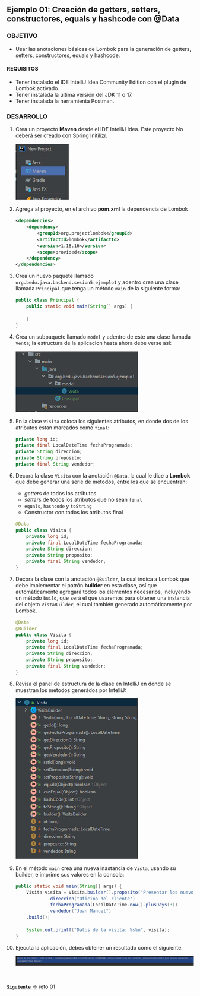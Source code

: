 ## Ejemplo 01: Creación de getters, setters, constructores, equals y hashcode con @Data

### OBJETIVO
- Usar las anotaciones básicas de Lombok para la generación de getters, setters, constructores, equals y hashcode.

#### REQUISITOS
- Tener instalado el IDE IntelliJ Idea Community Edition con el plugin de Lombok activado.
- Tener instalada la última versión del JDK 11 o 17.
- Tener instalada la herramienta Postman.


### DESARROLLO

1. Crea un proyecto **Maven** desde el IDE IntelliJ Idea. Este proyecto No deberá ser creado con Spring Initilizr.

    ![imagen](img/img_01.png)

2. Agrega al proyecto, en el archivo **pom.xml** la dependencia de Lombok 

    ```xml
    <dependencies>
        <dependency>
            <groupId>org.projectlombok</groupId>
            <artifactId>lombok</artifactId>
            <version>1.18.16</version>
            <scope>provided</scope>
        </dependency>
    </dependencies>
    ```
    
3. Crea un nuevo paquete llamado `org.bedu.java.backend.sesion5.ejemplo1` y adentro crea una clase llamada `Principal` que tenga un método `main` de la siguiente forma:

    ```java
    public class Principal {
        public static void main(String[] args) {
            
        }
    }
    ```

4. Crea un subpaquete llamado `model` y adentro de este una clase llamada `Venta`; la estructura de la aplicacion hasta ahora debe verse así:

    ![imagen](img/img_02.png)

5. En la clase `Visita` coloca los siguientes atributos, en donde dos de los atributos estan marcados como `final`:

    ```java
    private long id;
    private final LocalDateTime fechaProgramada;
    private String direccion;
    private String proposito;
    private final String vendedor;
    ```

6. Decora la clase `Visita` con la anotación `@Data`, la cual le dice a **Lombok** que debe generar una serie de métodos, entre los que se encuentran:

    - *getter*s de todos los atributos
    - *setter*s de todos los atributos que no sean `final`
    - `equals`, `hashcode` y `toString`
    - Constructor con todos los atributos final

    ```java
    @Data
    public class Visita {
        private long id;
        private final LocalDateTime fechaProgramada;
        private String direccion;
        private String proposito;
        private final String vendedor;
    }
    ```

7. Decora la clase con la anotación `@Builder`, la cual indica a Lombok que debe implementar el patrón **builder** en esta clase, así que automáticamente agregará todos los elementos necesarios, incluyendo un método `build`, que será el que usaremos para obtener una instancia del objeto `VistaBuilder`, el cual también generado automáticamente por Lombok.

    ```java
    @Data
    @Builder
    public class Visita {
        private long id;
        private final LocalDateTime fechaProgramada;
        private String direccion;
        private String proposito;
        private final String vendedor;
    }
    ```

8. Revisa el panel de estructura de la clase en IntelliJ en donde se muestran los metodos generádos por IntelliJ:

    ![imagen](img/img_03.png)

9. En el método `main` crea una nueva inastancia de `Vista`, usando su builder, e imprime sus valores en la consola:
    
    ```java
    public static void main(String[] args) {
        Visita visita = Visita.builder().proposito("Presentar los nuevos productos")
                .direccion("Oficina del cliente")
                .fechaProgramada(LocalDateTime.now().plusDays(3))
                .vendedor("Juan Manuel")
        .build();

        System.out.printf("Datos de la visita: %s%n", visita);
    }
    ```

10. Ejecuta la aplicación, debes obtener un resultado como el siguiente:

    ![imagen](img/img_04.png)

<br>

[**`Siguiente`** -> reto 01](../Reto-01/)